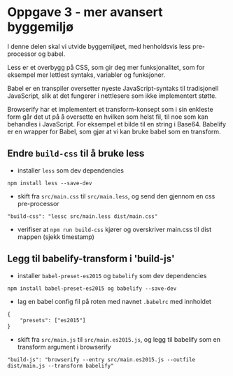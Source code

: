 # Oppgave 3 - mer avansert byggemiljø

I denne delen skal vi utvide byggemiljøet, med henholdsvis less pre-processor og babel.

Less er et overbygg på CSS, som gir deg mer funksjonalitet, som for eksempel mer lettlest syntaks, variabler og funksjoner.

Babel er en transpiler oversetter nyeste JavaScript-syntaks til tradisjonell JavaScript, slik at det fungerer i nettlesere som ikke implementert støtte.

Browserify har et implementert et transform-konsept som i sin enkleste form går det ut på å oversette en hvilken som helst fil, til noe som kan behandles i JavaScript. For eksempel et bilde til en string i Base64. Babelify er en wrapper for Babel, som gjør at vi kan bruke babel som en transform.

## Endre `build-css` til å bruke less
- installer `less` som dev dependencies
```
npm install less --save-dev
```
- skift fra `src/main.css` til `src/main.less`, og send den gjennom en css pre-processor
```
"build-css": "lessc src/main.less dist/main.css"
```
- verifiser at `npm run build-css` kjører og overskriver main.css til dist mappen (sjekk timestamp)

## Legg til babelify-transform i 'build-js'
- installer `babel-preset-es2015` og `babelify` som dev dependencies
```
npm install babel-preset-es2015 og babelify --save-dev
```
- lag en babel config fil på roten med navnet `.babelrc` med innholdet
```
{
    "presets": ["es2015"]
}
```
- skift fra `src/main.js` til `src/main.es2015.js`, og legg til babelify som en transform argument i browserify
```
"build-js": "browserify --entry src/main.es2015.js --outfile dist/main.js --transform babelify"
```

